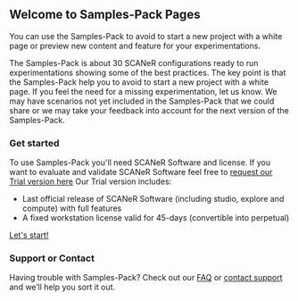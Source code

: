 ## Welcome to Samples-Pack Pages

You can use the Samples-Pack to avoid to start a new project with a white page or preview new content and feature for your experimentations.

The Samples-Pack is about 30 SCANeR configurations ready to run experimentations showing some of the best practices. 
The key point is that the Samples-Pack help you to avoid to start a new project with a white page. 
If you feel the need for a missing experimentation, let us know. We may have scenarios not yet included in the Samples-Pack that we could share or we may take your feedback into account for the next version of the Samples-Pack.

### Get started

To use Samples-Pack you'll need SCANeR Software and license.
If you want to evaluate and validate SCANeR Software feel free to [request our Trial version here](https://www.avsimulation.com/scaner-studio-trial/)
Our Trial version includes:
- Last official release of SCANeR Software (including studio, explore and compute) with full features
- A fixed workstation license valid for 45-days (convertible into perpetual)

[Let's start!](https://sphilippe-avs.github.io/Samples-Pack/GettingStarted)

### Support or Contact

Having trouble with Samples-Pack? Check out our [FAQ](http://stockage.scanersimulation.com/Evaluation/2021/SCANeRstudio_Evaluation_FAQ.pdf) or [contact support](support-scaner@avsimulation.fr) and we’ll help you sort it out.
